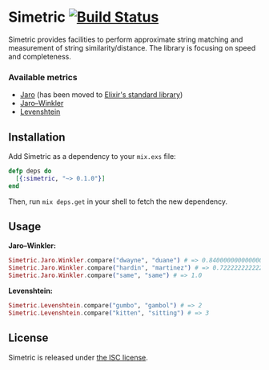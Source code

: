 # Simetric [![Build Status](https://travis-ci.org/lexmag/simetric.svg)](https://travis-ci.org/lexmag/simetric)

Simetric provides facilities to perform approximate string matching and measurement of string similarity/distance.
The library is focusing on speed and completeness.

### Available metrics

* [Jaro](http://en.wikipedia.org/wiki/Jaro-Winkler_distance) (has been moved to [Elixir's standard library](https://hexdocs.pm/elixir/String.html#jaro_distance/2))
* [Jaro–Winkler](http://en.wikipedia.org/wiki/Jaro-Winkler_distance)
* [Levenshtein](http://en.wikipedia.org/wiki/Levenshtein_distance)

## Installation

Add Simetric as a dependency to your `mix.exs` file:

```elixir
defp deps do
  [{:simetric, "~> 0.1.0"}]
end
```

Then, run `mix deps.get` in your shell to fetch the new dependency.

## Usage

__Jaro–Winkler:__
```elixir
Simetric.Jaro.Winkler.compare("dwayne", "duane") # => 0.8400000000000001
Simetric.Jaro.Winkler.compare("hardin", "martinez") # => 0.7222222222222222
Simetric.Jaro.Winkler.compare("same", "same") # => 1.0
```

__Levenshtein:__
```elixir
Simetric.Levenshtein.compare("gumbo", "gambol") # => 2
Simetric.Levenshtein.compare("kitten", "sitting") # => 3
```

## License

Simetric is released under [the ISC license](LICENSE).
